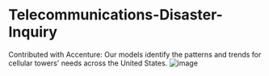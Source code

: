 # Telecommunications-Disaster-Inquiry
Contributed with Accenture: Our models identify the patterns and trends for cellular towers' needs across the United States.
![image](https://github.com/user-attachments/assets/75921417-ca69-447d-8dd3-70e1b95e5908)
